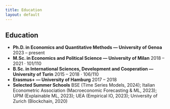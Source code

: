 ```yaml
---
title: Education
layout: default
---
```


<section>
<h2>Education</h2>
<div class="card">
<ul class="plain">
  <li class="item"><strong>Ph.D. in Economics and Quantitative Methods — University of Genoa</strong> <span class="meta">2023 – present</span></li>
  <li class="item"><strong>M.Sc. in Economics and Political Science — University of Milan</strong> <span class="meta">2018 – 2021 · 101/110</span></li>
  <li class="item"><strong>B.Sc. in International Sciences, Development and Cooperation — University of Turin</strong> <span class="meta">2015 – 2018 · 106/110</span></li>
  <li class="item"><strong>Erasmus+ — University of Hamburg</strong> <span class="meta">2017 – 2018</span></li>
  <li class="item"><strong>Selected Summer Schools</strong> <span class="meta">BSE (Time Series Models, 2024); Italian Econometric Association (Macroeconomic Forecasting & ML, 2023); UPM (Explainable ML, 2023); UEA (Empirical IO, 2023); University of Zurich (Blockchain, 2020)</span></li>
</ul>
</div>
</section>
